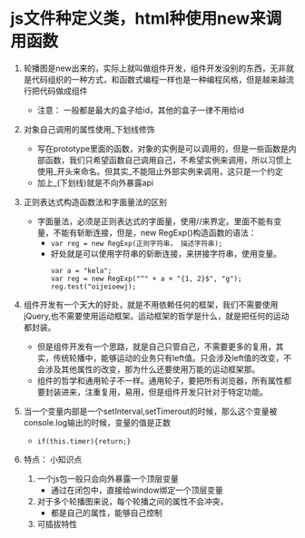 # js文件种定义类，html种使用new来调用函数
1. 轮播图是new出来的，实际上就叫做组件开发，组件开发没别的东西，无非就是代码组织的一种方式，和函数式编程一样也是一种编程风格，但是越来越流行把代码做成组件
    * 注意： 一般都是最大的盒子给id，其他的盒子一律不用给id

2. 对象自己调用的属性使用_下划线修饰
    * 写在prototype里面的函数，对象的实例是可以调用的，但是一些函数是内部函数，我们只希望函数自己调用自己，不希望实例来调用，所以习惯上使用_开头来命名。但其实_不能阻止外部实例来调用，这只是一个约定
    * 加上_(下划线)就是不向外暴露api
    
3. 正则表达式构造函数法和字面量法的区别
    * 字面量法，必须是正则表达式的字面量，使用//来界定。里面不能有变量，不能有斩断连接，但是，new RegExp()构造函数的语法： 
        * `var reg = new RegExp(正则字符串， 描述字符串);`
        * 好处就是可以使用字符串的斩断连接，来拼接字符串，使用变量。
            ```
            var a = "kela";
            var reg = new RegExp("^" + a + "{1, 2}$", "g");
            reg.test("oijeioewj);
            ```

4. 组件开发有一个天大的好处，就是不用依赖任何的框架，我们不需要使用jQuery,也不需要使用运动框架。运动框架的哲学是什么，就是把任何的运动都封装。
    * 但是组件开发有一个思路，就是自己只管自己，不需要更多的复用，其实，传统轮播中，能够运动的业务只有left值。只会涉及left值的改变，不会涉及其他属性的改变，那为什么还要使用万能的运动框架那。
    * 组件的哲学和通用轮子不一样。通用轮子，要把所有浏览器，所有属性都要封装进来，注重复用，易用，但是组件开发只针对于特定功能。
    

5. 当一个变量内部是一个setInterval,setTimerout的时候，那么这个变量被console.log输出的时候，变量的值是正数
    * `if(this.timer){return;}`   
 
6. 特点： 小知识点
    1. 一个js包一般只会向外暴露一个顶层变量
        * 通过在闭包中，直接给window绑定一个顶层变量
    2. 对于多个轮播图来说，每个轮播之间的属性不会冲突，
        * 都是自己的属性，能够自己控制
    3. 可插拔特性
   